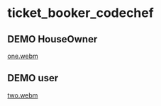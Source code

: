 # ticket_booker_codechef

## DEMO HouseOwner

[one.webm](https://github.com/user-attachments/assets/b234f851-d4fe-4a1c-9b12-f168a170c646)

## DEMO user


[two.webm](https://github.com/user-attachments/assets/70f98be2-3493-4a12-ad58-ceb18c9bbc3f)
